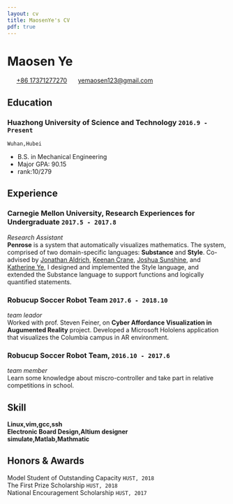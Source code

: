 ```yaml
---
layout: cv
title: MaosenYe's CV
pdf: true
---
```

# Maosen __Ye__

<div id="webaddress">
<i class="fi-telephone" style="margin-left:1em"></i>
<a href="+86 17371277270" style="margin-left:0.5em">+86 17371277270</a>
<i class="fi-mail" style="margin-left:1em"></i>
<a href="yemaosen123@gmail.com" style="margin-left:0.5em">yemaosen123@gmail.com</a>
</div>

## Education

### __Huazhong University of Science and Technology__ `2016.9 - Present`
```
Wuhan,Hubei
```
- B.S. in Mechanical Engineering
- Major GPA: 90.15
- rank:10/279


## Experience

### __Carnegie Mellon University, Research Experiences for Undergraduate__  `2017.5 - 2017.8`
_Research Assistant_<br>
__Penrose__ is a system that automatically visualizes mathematics. The system, comprised of two domain-specific languages: __Substance__ and __Style__. Co-advised by [Jonathan Aldrich](https://www.cs.cmu.edu/~./aldrich/), [Keenan Crane](https://www.cs.cmu.edu/~kmcrane/), [Joshua Sunshine](http://www.cs.cmu.edu/~jssunshi/), and [Katherine Ye](https://www.cs.cmu.edu/~kqy/), I designed and implemented the Style language, and extended the Substance language to support functions and logically quantified statements.

### __Robucup Soccer Robot Team__ `2017.6 - 2018.10`
_team leador_<br>
Worked with prof. Steven Feiner, on __Cyber Affordance Visualization in Augumented Reality__ project. Developed a Microsoft Hololens application that visualizes the Columbia campus in AR environment.

### __Robucup Soccer Robot Team,__ `2016.10 - 2017.6`
_team member_<br>
Learn some knowledge about miscro-controller and take part in relative competitions in school.


## Skill
__Linux,vim,gcc,ssh__ <br>
 __Electronic Board Design,Altium designer__ <br>
 __simulate,Matlab,Mathmatic__ <br>


## Honors & Awards

Model Student of Outstanding Capacity  `HUST, 2018` <br>
The First Prize Scholarship `HUST, 2018`<br>
National Encouragement Scholarship `HUST, 2017` <br>

<!-- ### Footer

Last updated: May 2013 -->
